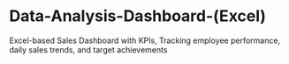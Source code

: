 # Data-Analysis-Dashboard-(Excel)
Excel-based Sales Dashboard with KPIs, Tracking employee performance, daily sales trends, and target achievements
